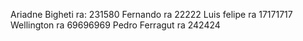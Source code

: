 Ariadne Bigheti ra: 231580
Fernando ra 22222
Luis felipe ra 17171717
Wellington ra 69696969
Pedro Ferragut ra 242424

